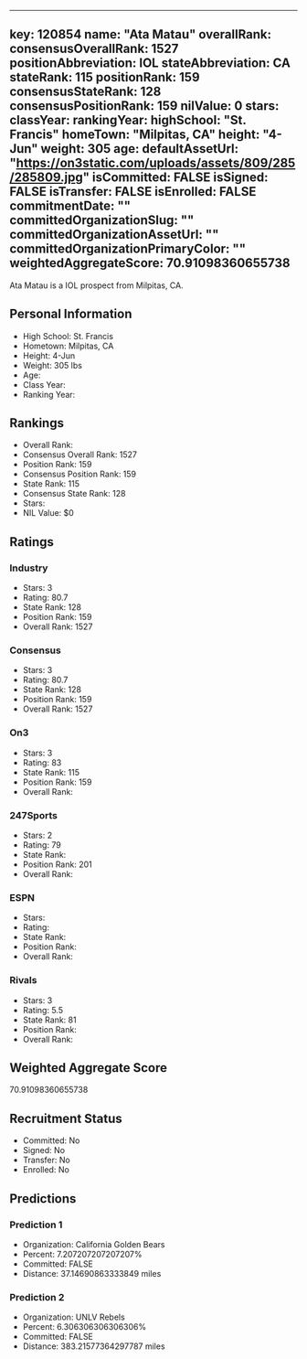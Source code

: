 ---
  key: 120854
  name: "Ata Matau"
  overallRank: 
  consensusOverallRank: 1527
  positionAbbreviation: IOL
  stateAbbreviation: CA
  stateRank: 115
  positionRank: 159
  consensusStateRank: 128
  consensusPositionRank: 159
  nilValue: 0
  stars: 
  classYear: 
  rankingYear: 
  highSchool: "St. Francis"
  homeTown: "Milpitas, CA"
  height: "4-Jun"
  weight: 305
  age: 
  defaultAssetUrl: "https://on3static.com/uploads/assets/809/285/285809.jpg"
  isCommitted: FALSE
  isSigned: FALSE
  isTransfer: FALSE
  isEnrolled: FALSE
  commitmentDate: ""
  committedOrganizationSlug: ""
  committedOrganizationAssetUrl: ""
  committedOrganizationPrimaryColor: ""
  weightedAggregateScore: 70.91098360655738
  ---
  
  Ata Matau is a IOL prospect from Milpitas, CA.
  
  ## Personal Information
  - High School: St. Francis
  - Hometown: Milpitas, CA
  - Height: 4-Jun
  - Weight: 305 lbs
  - Age: 
  - Class Year: 
  - Ranking Year: 
  
  ## Rankings
  - Overall Rank: 
  - Consensus Overall Rank: 1527
  - Position Rank: 159
  - Consensus Position Rank: 159
  - State Rank: 115
  - Consensus State Rank: 128
  - Stars: 
  - NIL Value: $0
  
  ## Ratings
  
  ### Industry
  - Stars: 3
  - Rating: 80.7
  - State Rank: 128
  - Position Rank: 159
  - Overall Rank: 1527
  
  ### Consensus
  - Stars: 3
  - Rating: 80.7
  - State Rank: 128
  - Position Rank: 159
  - Overall Rank: 1527
  
  ### On3
  - Stars: 3
  - Rating: 83
  - State Rank: 115
  - Position Rank: 159
  - Overall Rank: 
  
  ### 247Sports
  - Stars: 2
  - Rating: 79
  - State Rank: 
  - Position Rank: 201
  - Overall Rank: 
  
  ### ESPN
  - Stars: 
  - Rating: 
  - State Rank: 
  - Position Rank: 
  - Overall Rank: 
  
  ### Rivals
  - Stars: 3
  - Rating: 5.5
  - State Rank: 81
  - Position Rank: 
  - Overall Rank: 
  
  ## Weighted Aggregate Score
  70.91098360655738
  
  ## Recruitment Status
  - Committed: No
  - Signed: No
  - Transfer: No
  - Enrolled: No
  
  
  
  ## Predictions
  
  ### Prediction 1
  - Organization: California Golden Bears
  - Percent: 7.207207207207207%
  - Committed: FALSE
  - Distance: 37.14690863333849 miles
  
  ### Prediction 2
  - Organization: UNLV Rebels
  - Percent: 6.306306306306306%
  - Committed: FALSE
  - Distance: 383.21577364297787 miles
  